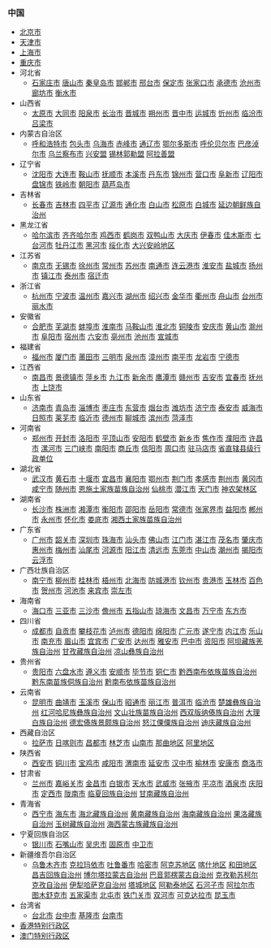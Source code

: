 ### 中国
* [北京市](#) 
* [天津市](#) 
* [上海市](#) 
* [重庆市](#) 
* 河北省
   * [石家庄市](#) [唐山市](#) [秦皇岛市](#) [邯郸市](#) [邢台市](#) [保定市](#) [张家口市](#) [承德市](#) [沧州市](#) [廊坊市](#) [衡水市](#) 
* 山西省
   * [太原市](#) [大同市](#) [阳泉市](#) [长治市](#) [晋城市](#) [朔州市](#) [晋中市](#) [运城市](#) [忻州市](#) [临汾市](#) [吕梁市](#) 
* 内蒙古自治区
   * [呼和浩特市](#) [包头市](#) [乌海市](#) [赤峰市](#) [通辽市](#) [鄂尔多斯市](#) [呼伦贝尔市](#) [巴彦淖尔市](#) [乌兰察布市](#) [兴安盟](#) [锡林郭勒盟](#) [阿拉善盟](#) 
* 辽宁省
   * [沈阳市](#) [大连市](#) [鞍山市](#) [抚顺市](#) [本溪市](#) [丹东市](#) [锦州市](#) [营口市](#) [阜新市](#) [辽阳市](#) [盘锦市](#) [铁岭市](#) [朝阳市](#) [葫芦岛市](#) 
* 吉林省
   * [长春市](#) [吉林市](#) [四平市](#) [辽源市](#) [通化市](#) [白山市](#) [松原市](#) [白城市](#) [延边朝鲜族自治州](#) 
* 黑龙江省
   * [哈尔滨市](#) [齐齐哈尔市](#) [鸡西市](#) [鹤岗市](#) [双鸭山市](#) [大庆市](#) [伊春市](#) [佳木斯市](#) [七台河市](#) [牡丹江市](#) [黑河市](#) [绥化市](#) [大兴安岭地区](#) 
* 江苏省
   * [南京市](#) [无锡市](#) [徐州市](#) [常州市](#) [苏州市](#) [南通市](#) [连云港市](#) [淮安市](#) [盐城市](#) [扬州市](#) [镇江市](#) [泰州市](#) [宿迁市](#) 
* 浙江省
   * [杭州市](#) [宁波市](#) [温州市](#) [嘉兴市](#) [湖州市](#) [绍兴市](#) [金华市](#) [衢州市](#) [舟山市](#) [台州市](#) [丽水市](#) 
* 安徽省
   * [合肥市](#) [芜湖市](#) [蚌埠市](#) [淮南市](#) [马鞍山市](#) [淮北市](#) [铜陵市](#) [安庆市](#) [黄山市](#) [滁州市](#) [阜阳市](#) [宿州市](#) [六安市](#) [亳州市](#) [池州市](#) [宣城市](#) 
* 福建省
  * [福州市](#) [厦门市](#) [莆田市](#) [三明市](#) [泉州市](#) [漳州市](#) [南平市](#) [龙岩市](#) [宁德市](#) 
* 江西省
  * [南昌市](#) [景德镇市](#) [萍乡市](#) [九江市](#) [新余市](#) [鹰潭市](#) [赣州市](#) [吉安市](#) [宜春市](#) [抚州市](#) [上饶市](#) 
* 山东省
  * [济南市](#) [青岛市](#) [淄博市](#) [枣庄市](#) [东营市](#) [烟台市](#) [潍坊市](#) [济宁市](#) [泰安市](#) [威海市](#) [日照市](#) [莱芜市](#) [临沂市](#) [德州市](#) [聊城市](#) [滨州市](#) [菏泽市](#) [](#) 
* 河南省
  * [郑州市](#) [开封市](#) [洛阳市](#) [平顶山市](#) [安阳市](#) [鹤壁市](#) [新乡市](#) [焦作市](#) [濮阳市](#) [许昌市](#) [漯河市](#) [三门峡市](#) [南阳市](#) [商丘市](#) [信阳市](#) [周口市](#) [驻马店市](#) [省直辖县级行政单位](#) 
* 湖北省
  * [武汉市](#) [黄石市](#) [十堰市](#) [宜昌市](#) [襄阳市](#) [鄂州市](#) [荆门市](#) [孝感市](#) [荆州市](#) [黄冈市](#) [咸宁市](#) [随州市](#) [恩施土家族苗族自治州](#) [仙桃市](#) [潜江市](#) [天门市](#) [神农架林区](#) 
* 湖南省
  * [长沙市](#) [株洲市](#) [湘潭市](#) [衡阳市](#) [邵阳市](#) [岳阳市](#) [常德市](#) [张家界市](#) [益阳市](#) [郴州市](#) [永州市](#) [怀化市](#) [娄底市](#) [湘西土家族苗族自治州](#) 
* 广东省
  * [广州市](#) [韶关市](#) [深圳市](#) [珠海市](#) [汕头市](#) [佛山市](#) [江门市](#) [湛江市](#) [茂名市](#) [肇庆市](#) [惠州市](#) [梅州市](#) [汕尾市](#) [河源市](#) [阳江市](#) [清远市](#) [东莞市](#) [中山市](#) [潮州市](#) [揭阳市](#) [云浮市](#) 
* 广西壮族自治区
  * [南宁市](#) [柳州市](#) [桂林市](#) [梧州市](#) [北海市](#) [防城港市](#) [钦州市](#) [贵港市](#) [玉林市](#) [百色市](#) [贺州市](#) [河池市](#) [来宾市](#) [崇左市](#) 
* 海南省
  * [海口市](#) [三亚市](#) [三沙市](#) [儋州市](#) [五指山市](#) [琼海市](#) [文昌市](#) [万宁市](#) [东方市](#) 
* 四川省
  * [成都市](#) [自贡市](#) [攀枝花市](#) [泸州市](#) [德阳市](#) [绵阳市](#) [广元市](#) [遂宁市](#) [内江市](#) [乐山市](#) [南充市](#) [眉山市](#) [宜宾市](#) [广安市](#) [达州市](#) [雅安市](#) [巴中市](#) [资阳市](#) [阿坝藏族羌族自治州](#) [甘孜藏族自治州](#) [凉山彝族自治州](#) 
* 贵州省
  * [贵阳市](#) [六盘水市](#) [遵义市](#) [安顺市](#) [毕节市](#) [铜仁市](#) [黔西南布依族苗族自治州](#) [黔东南苗族侗族自治州](#) [黔南布依族苗族自治州](#) 
* 云南省
  * [昆明市](#) [曲靖市](#) [玉溪市](#) [保山市](#) [昭通市](#) [丽江市](#) [普洱市](#) [临沧市](#) [楚雄彝族自治州](#) [红河哈尼族彝族自治州](#) [文山壮族苗族自治州](#) [西双版纳傣族自治州](#) [大理白族自治州](#) [德宏傣族景颇族自治州](#) [怒江傈僳族自治州](#) [迪庆藏族自治州](#) [](#) 
* 西藏自治区
  * [拉萨市](#) [日喀则市](#) [昌都市](#) [林芝市](#) [山南市](#) [那曲地区](#) [阿里地区](#) [](#) 
* 陕西省
  * [西安市](#) [铜川市](#) [宝鸡市](#) [咸阳市](#) [渭南市](#) [延安市](#) [汉中市](#) [榆林市](#) [安康市](#) [商洛市](#) 
* 甘肃省
  * [兰州市](#) [嘉峪关市](#) [金昌市](#) [白银市](#) [天水市](#) [武威市](#) [张掖市](#) [平凉市](#) [酒泉市](#) [庆阳市](#) [定西市](#) [陇南市](#) [临夏回族自治州](#) [甘南藏族自治州](#) 
* 青海省
  * [西宁市](#) [海东市](#) [海北藏族自治州](#) [黄南藏族自治州](#) [海南藏族自治州](#) [果洛藏族自治州](#) [玉树藏族自治州](#) [海西蒙古族藏族自治州](#) 
* 宁夏回族自治区
  * [银川市](#) [石嘴山市](#) [吴忠市](#) [固原市](#) [中卫市](#) 
* 新疆维吾尔自治区
  * [乌鲁木齐市](#) [克拉玛依市](#) [吐鲁番市](#) [哈密市](#) [阿克苏地区](#) [喀什地区](#) [和田地区](#) [昌吉回族自治州](#) [博尔塔拉蒙古自治州](#) [巴音郭楞蒙古自治州](#) [克孜勒苏柯尔克孜自治州](#) [伊犁哈萨克自治州](#) [塔城地区](#) [阿勒泰地区](#) [石河子市](#) [阿拉尔市](#) [图木舒克市](#) [五家渠市](#) [北屯市](#) [铁门关市](#) [双河市](#) [可克达拉市](#) [昆玉市](#) 
* 台湾省
  * [台北市](#) [台中市](#) [基隆市](#) [台南市](#) 
* [香港特别行政区](#) 
* [澳门特别行政区](#) 
